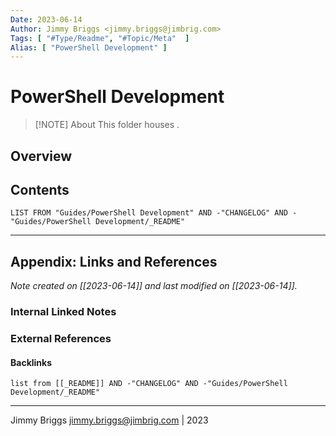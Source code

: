 ```yaml
---
Date: 2023-06-14
Author: Jimmy Briggs <jimmy.briggs@jimbrig.com>
Tags: [ "#Type/Readme", "#Topic/Meta"  ]
Alias: [ "PowerShell Development" ]
---
```


# PowerShell Development

> [!NOTE] About
> This folder houses .

## Overview

## Contents

```dataview
LIST FROM "Guides/PowerShell Development" AND -"CHANGELOG" AND -"Guides/PowerShell Development/_README"
```

***

## Appendix: Links and References

*Note created on [[2023-06-14]] and last modified on [[2023-06-14]].*

### Internal Linked Notes

### External References

#### Backlinks

```dataview
list from [[_README]] AND -"CHANGELOG" AND -"Guides/PowerShell Development/_README"
```


***

Jimmy Briggs <jimmy.briggs@jimbrig.com> | 2023


